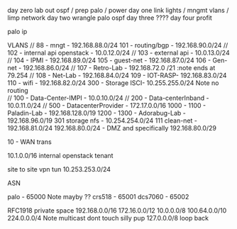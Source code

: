 day zero lab out ospf / prep palo / power
day one link lights / mngmt vlans / limp network 
day two  wrangle palo ospf 
day three ????
day four profit 

palo ip 

VLANS 
//    88 - mngt - 192.168.88.0/24
101 - routing/bgp - 192.168.90.0/24
//   102 - internal api openstack - 10.0.12.0/24
//   103 - external api - 10.0.13.0/24
//   104 - IPMI - 192.168.89.0/24
105 - guest-net - 192.168.87.0/24
106 - Gen-net - 192.168.86.0/24
//  107 - Retro-Lab - 192.168.72.0 /21 :note ends at 79.254
//  108 - Net-Lab - 192.168.84.0/24 
109 - IOT-RASP- 192.168.83.0/24
110 - wifi - 192.168.82.0/24
300 - Storage ISCI- 10.255.255.0/24 Note no routing  
// 100 - Data-Center-IMPI - 10.0.10.0/24 
// 200 - Data-centerInband - 10.0.11.0/24
// 500 - DatacenterProvider - 172.17.0.0/16
1000 - 1100 - Paladin-Lab - 192.168.128.0/19
1200 - 1300 - Adorabug-Lab - 192.168.96.0/19
301 storage nfs - 10.254.254.0/24
111 clean-net - 192.168.81.0/24
192.168.80.0/24 - DMZ and specifically 192.168.80.0/29


10 - WAN trans


10.1.0.0/16 internal openstack tenant

site to site vpn tun 
10.253.253.0/24

ASN 

palo - 65000 Note mayby ??
crs518 - 65001
dcs7060 - 65002



RFC1918 private space 
192.168.0.0/16
172.16.0.0/12
10.0.0.0/8
100.64.0.0/10
224.0.0.0/4 Note multicast dont touch silly pup
127.0.0.0/8 loop back